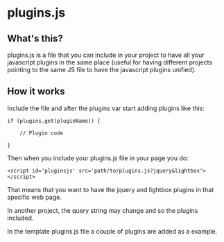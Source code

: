 plugins.js
==========

What's this?
------------

plugins.js is a file that you can include in your project to have all your
javascript plugins in the same place (useful for having different projects
pointing to the same JS file to have the javascript plugins unified).

How it works
------------

Include the file and after the plugins var start adding plugins like this:

    if (plugins.get(pluginName)) {
        
        // Plugin code
        
    }

Then when you include your plugins.js file in your page you do:

    <script id='pluginsjs' src='path/to/plugins.js?jquery&lightbox'></script>

That means that you want to have the jquery and lightbox plugins in that
specific web page.

In another project, the query string may change and so the plugins included.

In the template plugins.js file a couple of plugins are added as a example.


